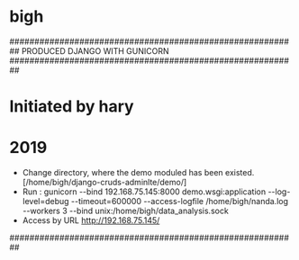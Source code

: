 # bigh

##########################################################
		PRODUCED DJANGO WITH GUNICORN
##########################################################
# Initiated by hary
#
# 2019

- Change directory, where the demo moduled has been existed. [/home/bigh/django-cruds-adminlte/demo/]
- Run : gunicorn --bind 192.168.75.145:8000 demo.wsgi:application --log-level=debug --timeout=600000 --access-logfile /home/bigh/nanda.log --workers 3 --bind unix:/home/bigh/data_analysis.sock
- Access by URL http://192.168.75.145/


##########################################################

